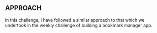 ## APPROACH

In this challenge, I have followed a similar approach to that which we undertook in the weekly challenge of building a bookmark manager app.
